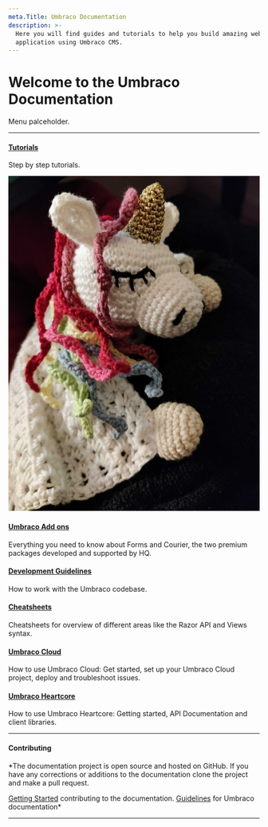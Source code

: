 ```yaml
---
meta.Title: Umbraco Documentation
description: >-
  Here you will find guides and tutorials to help you build amazing websites and
  application using Umbraco CMS.
---
```


# Welcome to the Umbraco Documentation

Menu palceholder.

***

#### [Tutorials](Tutorials/index.md)

Step by step tutorials.

![Unicorn images](images/unicorn.jpg)

#### [Umbraco Add ons](Add-ons/index.md)

Everything you need to know about Forms and Courier, the two premium packages developed and supported by HQ.

#### [Development Guidelines](Development-Guidelines/index.md)

How to work with the Umbraco codebase.

#### [Cheatsheets](Cheatsheets/index.md)

Cheatsheets for overview of different areas like the Razor API and Views syntax.

#### [Umbraco Cloud](Umbraco-Cloud/)

How to use Umbraco Cloud: Get started, set up your Umbraco Cloud project, deploy and troubleshoot issues.

#### [Umbraco Heartcore](Umbraco-Heartcore/)

How to use Umbraco Heartcore: Getting started, API Documentation and client libraries.

***

#### Contributing

\*The documentation project is open source and hosted on GitHub. If you have any corrections or additions to the documentation clone the project and make a pull request.

[Getting Started](https://github.com/umbraco/UmbracoDocs/blob/master/CONTRIBUTING.md) contributing to the documentation. [Guidelines](https://our.umbraco.com/documentation/Contribute/) for Umbraco documentation\*

***
